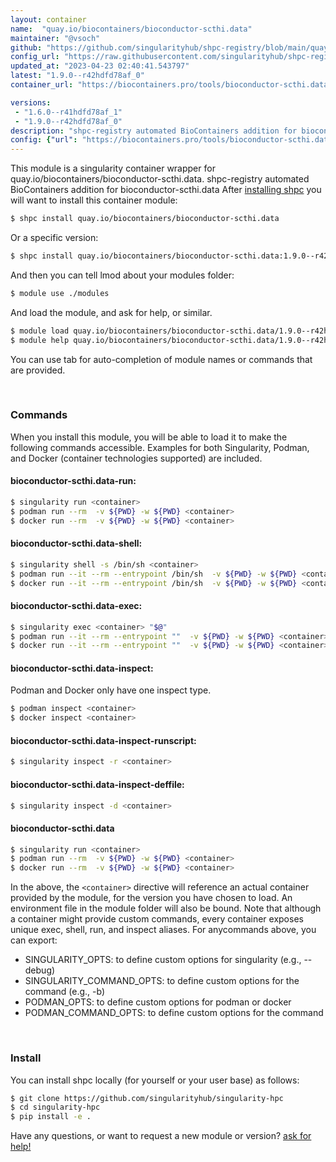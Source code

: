 ```yaml
---
layout: container
name:  "quay.io/biocontainers/bioconductor-scthi.data"
maintainer: "@vsoch"
github: "https://github.com/singularityhub/shpc-registry/blob/main/quay.io/biocontainers/bioconductor-scthi.data/container.yaml"
config_url: "https://raw.githubusercontent.com/singularityhub/shpc-registry/main/quay.io/biocontainers/bioconductor-scthi.data/container.yaml"
updated_at: "2023-04-23 02:40:41.543797"
latest: "1.9.0--r42hdfd78af_0"
container_url: "https://biocontainers.pro/tools/bioconductor-scthi.data"

versions:
 - "1.6.0--r41hdfd78af_1"
 - "1.9.0--r42hdfd78af_0"
description: "shpc-registry automated BioContainers addition for bioconductor-scthi.data"
config: {"url": "https://biocontainers.pro/tools/bioconductor-scthi.data", "maintainer": "@vsoch", "description": "shpc-registry automated BioContainers addition for bioconductor-scthi.data", "latest": {"1.9.0--r42hdfd78af_0": "sha256:b12e69292590b3f16329e5f57b34d8f1ce01eab56c297e1393411a365907910c"}, "tags": {"1.6.0--r41hdfd78af_1": "sha256:28fe2920b3764df74caa1555ddd4ac2f7e30ce7107225aace3ffc96990d457b6", "1.9.0--r42hdfd78af_0": "sha256:b12e69292590b3f16329e5f57b34d8f1ce01eab56c297e1393411a365907910c"}, "docker": "quay.io/biocontainers/bioconductor-scthi.data"}
---
```


This module is a singularity container wrapper for quay.io/biocontainers/bioconductor-scthi.data.
shpc-registry automated BioContainers addition for bioconductor-scthi.data
After [installing shpc](#install) you will want to install this container module:


```bash
$ shpc install quay.io/biocontainers/bioconductor-scthi.data
```

Or a specific version:

```bash
$ shpc install quay.io/biocontainers/bioconductor-scthi.data:1.9.0--r42hdfd78af_0
```

And then you can tell lmod about your modules folder:

```bash
$ module use ./modules
```

And load the module, and ask for help, or similar.

```bash
$ module load quay.io/biocontainers/bioconductor-scthi.data/1.9.0--r42hdfd78af_0
$ module help quay.io/biocontainers/bioconductor-scthi.data/1.9.0--r42hdfd78af_0
```

You can use tab for auto-completion of module names or commands that are provided.

<br>

### Commands

When you install this module, you will be able to load it to make the following commands accessible.
Examples for both Singularity, Podman, and Docker (container technologies supported) are included.

#### bioconductor-scthi.data-run:

```bash
$ singularity run <container>
$ podman run --rm  -v ${PWD} -w ${PWD} <container>
$ docker run --rm  -v ${PWD} -w ${PWD} <container>
```

#### bioconductor-scthi.data-shell:

```bash
$ singularity shell -s /bin/sh <container>
$ podman run --it --rm --entrypoint /bin/sh  -v ${PWD} -w ${PWD} <container>
$ docker run --it --rm --entrypoint /bin/sh  -v ${PWD} -w ${PWD} <container>
```

#### bioconductor-scthi.data-exec:

```bash
$ singularity exec <container> "$@"
$ podman run --it --rm --entrypoint ""  -v ${PWD} -w ${PWD} <container> "$@"
$ docker run --it --rm --entrypoint ""  -v ${PWD} -w ${PWD} <container> "$@"
```

#### bioconductor-scthi.data-inspect:

Podman and Docker only have one inspect type.

```bash
$ podman inspect <container>
$ docker inspect <container>
```

#### bioconductor-scthi.data-inspect-runscript:

```bash
$ singularity inspect -r <container>
```

#### bioconductor-scthi.data-inspect-deffile:

```bash
$ singularity inspect -d <container>
```



#### bioconductor-scthi.data

```bash
$ singularity run <container>
$ podman run --rm  -v ${PWD} -w ${PWD} <container>
$ docker run --rm  -v ${PWD} -w ${PWD} <container>
```


In the above, the `<container>` directive will reference an actual container provided
by the module, for the version you have chosen to load. An environment file in the
module folder will also be bound. Note that although a container
might provide custom commands, every container exposes unique exec, shell, run, and
inspect aliases. For anycommands above, you can export:

 - SINGULARITY_OPTS: to define custom options for singularity (e.g., --debug)
 - SINGULARITY_COMMAND_OPTS: to define custom options for the command (e.g., -b)
 - PODMAN_OPTS: to define custom options for podman or docker
 - PODMAN_COMMAND_OPTS: to define custom options for the command

<br>

### Install

You can install shpc locally (for yourself or your user base) as follows:

```bash
$ git clone https://github.com/singularityhub/singularity-hpc
$ cd singularity-hpc
$ pip install -e .
```

Have any questions, or want to request a new module or version? [ask for help!](https://github.com/singularityhub/singularity-hpc/issues)